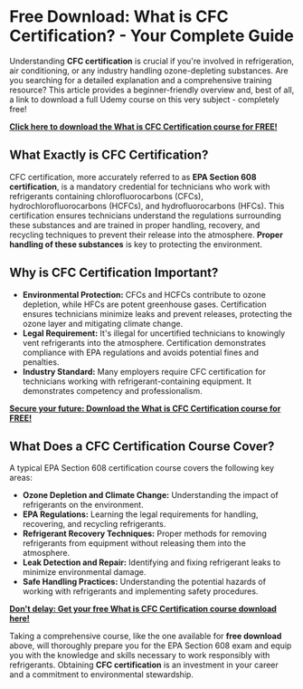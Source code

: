 # Free Download: What is CFC Certification? - Your Complete Guide

Understanding **CFC certification** is crucial if you're involved in refrigeration, air conditioning, or any industry handling ozone-depleting substances. Are you searching for a detailed explanation and a comprehensive training resource? This article provides a beginner-friendly overview and, best of all, a link to download a full Udemy course on this very subject - completely free!

[**Click here to download the What is CFC Certification course for FREE!**](https://udemywork.com/what-is-cfc-certification)

## What Exactly is CFC Certification?

CFC certification, more accurately referred to as **EPA Section 608 certification**, is a mandatory credential for technicians who work with refrigerants containing chlorofluorocarbons (CFCs), hydrochlorofluorocarbons (HCFCs), and hydrofluorocarbons (HFCs). This certification ensures technicians understand the regulations surrounding these substances and are trained in proper handling, recovery, and recycling techniques to prevent their release into the atmosphere. **Proper handling of these substances** is key to protecting the environment.

## Why is CFC Certification Important?

*   **Environmental Protection:** CFCs and HCFCs contribute to ozone depletion, while HFCs are potent greenhouse gases. Certification ensures technicians minimize leaks and prevent releases, protecting the ozone layer and mitigating climate change.
*   **Legal Requirement:** It's illegal for uncertified technicians to knowingly vent refrigerants into the atmosphere. Certification demonstrates compliance with EPA regulations and avoids potential fines and penalties.
*   **Industry Standard:** Many employers require CFC certification for technicians working with refrigerant-containing equipment. It demonstrates competency and professionalism.

[**Secure your future: Download the What is CFC Certification course for FREE!**](https://udemywork.com/what-is-cfc-certification)

## What Does a CFC Certification Course Cover?

A typical EPA Section 608 certification course covers the following key areas:

*   **Ozone Depletion and Climate Change:** Understanding the impact of refrigerants on the environment.
*   **EPA Regulations:** Learning the legal requirements for handling, recovering, and recycling refrigerants.
*   **Refrigerant Recovery Techniques:** Proper methods for removing refrigerants from equipment without releasing them into the atmosphere.
*   **Leak Detection and Repair:** Identifying and fixing refrigerant leaks to minimize environmental damage.
*   **Safe Handling Practices:** Understanding the potential hazards of working with refrigerants and implementing safety procedures.

[**Don't delay: Get your free What is CFC Certification course download here!**](https://udemywork.com/what-is-cfc-certification)

Taking a comprehensive course, like the one available for **free download** above, will thoroughly prepare you for the EPA Section 608 exam and equip you with the knowledge and skills necessary to work responsibly with refrigerants. Obtaining **CFC certification** is an investment in your career and a commitment to environmental stewardship.
